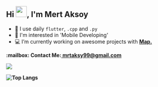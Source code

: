 ## Hi <img src="https://media.giphy.com/media/hvRJCLFzcasrR4ia7z/giphy.gif" width="30" height="30">, I'm Mert Aksoy

- 🚀 I use daily ```flutter```, ```.cpp``` and ```.py```
- 🤔 I'm interested in 'Mobile Developing'
- 💻 I’m currently working on awesome projects with <a href="https://github.com/map-apps"><strong>Map.</strong></a>
<p><b>:mailbox: Contact Me:<b><a href="mailto:mrtaksy99@gmail.com"> mrtaksy99@gmail.com<a><p>
  
  <img src="https://skillicons.dev/icons?i=py,c,cpp,flutter,kotlin,firebase,androidstudio">
  
 
![Top Langs](https://github-readme-stats.vercel.app/api/top-langs/?username=mertaksoyy&layout=compact&theme=blueberry&count_private=true&hide_border=true&hide=javascript,cmake,shaderlab,html,css,hlsl,jupyter%20notebook)
